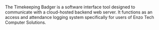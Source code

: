 The Timekeeping Badger is a software interface tool designed to communicate with a cloud-hosted backend web server.
It functions as an access and attendance logging system specifically for users of Enzo Tech Computer Solutions.
